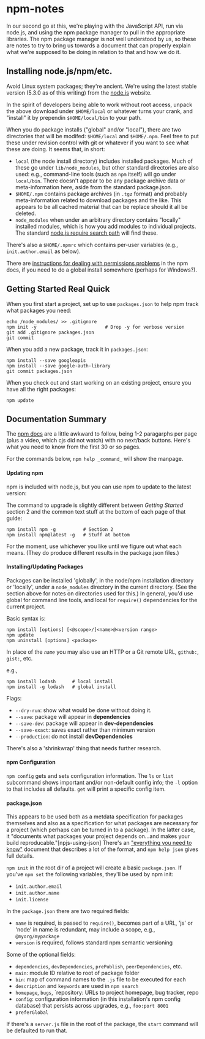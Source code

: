 npm-notes
=========

In our second go at this, we're playing with the JavaScript API, run via
node.js, and using the npm package manager to pull in the appropriate
libraries. The npm package manager is not well understood by us, so
these are notes to try to bring us towards a document that can properly
explain what we're supposed to be doing in relation to that and how we
do it.


Installing node.js/npm/etc.
---------------------------

Avoid Linux system packages; they're ancient. We're using the
latest stable version (5.3.0 as of this writing) from the
[node.js](https://nodejs.org/en/) website.

In the spirit of developers being able to work without root access,
unpack the above download under `$HOME/local` or whatever turns your
crank, and "install" it by prependin `$HOME/local/bin` to your path.

When you do package installs ("global" and/or "local"), there are two
directories that will be modifed: `$HOME/local` and `$HOME/.npm`. Feel
free to put these under revision control with git or whatever if you
want to see what these are doing. It seems that, in short:

* `local` (the node install directory) includes installed
  packages. Much of these go under `lib/node_modules`, but other
  standard directories are also used: e.g., command-line tools (such
  as `npm` itself) will go under `local/bin`. There doesn't appear to
  be any package archive data or meta-information here, aside from the
  standard package.json.
* `$HOME/.npm` contains package archives (in `.tgz` format) and probably
  meta-information related to download packages and the like. This
  appears to be all cached material that can be replace should it all be
  deleted.
* `node_modules` when under an arbitrary directory contains "locally"
  installed modules, which is how you add modules to individual
  projects. The standard [node.js require search path][node_modules]
  will find these.
  
[node_modules]: https://nodejs.org/api/modules.html#modules_loading_from_node_modules_folders

There's also a `$HOME/.npmrc` which contains per-user variables (e.g.,
`init.author.email` as below).

There are [instructions for dealing with permissions
problems](https://docs.npmjs.com/getting-started/fixing-npm-permissions)
in the npm docs, if you need to do a global install somewhere (perhaps
for Windows?).


Getting Started Real Quick
--------------------------

When you first start a project, set up to use `packages.json` to help
npm track what packages you need:

    echo /node_modules/ >> .gitignore
    npm init -y                         # Drop -y for verbose version
    git add .gitignore packages.json
    git commit

When you add a new package, track it in `packages.json`:

    npm install --save googleapis
    npm install --save google-auth-library
    git commit packages.json

When you check out and start working on an existing project, ensure you
have all the right packages:

    npm update


Documentation Summary
---------------------

The [npm docs](https://docs.npmjs.com/) are a little awkward to follow,
being 1-2 paragarphs per page (plus a video, which cjs did not watch)
with no next/back buttons. Here's what you need to know from the first
30 or so pages.

For the commands below, `npm help _command_` will show the manpage.

#### Updating npm

npm is included with node.js, but you can use npm to update to the
latest version:

The command to upgrade is slightly different between _Getting Started_
section 2 and the common text stuff at the bottom of each page of that
guide:

    npm install npm -g          # Section 2
    npm install npm@latest -g   # Stuff at bottom

For the moment, use whichever you like until we figure out what each
means. (They do produce different results in the package.json files.)

#### Installing/Updating Packages

Packages can be installed 'globally', in the node/npm installation
directory or 'locally', under a `node_modules` directory in the current
directory. (See the section above for notes on directories used for
this.) In general, you'd use global for command line tools, and local
for `require()` dependencies for the current project.

Basic syntax is:

    npm install [options] [<@scope>/]<name>@<version range>
    npm update
    npm uninstall [options] <package>

In place of the _`name`_ you may also use an HTTP or a Git remote URL,
`github:`, `gist:`, etc.

e.g.,

    npm install lodash      # local install
    npm install -g lodash   # global install

Flags:
* `--dry-run`: show what would be done without doing it.
* `--save`: package will appear in **dependencies**
* `--save-dev`: package will appear in **dev-dependencies**
* `--save-exact`: saves exact rather than minimum version
* `--production`: do not install **devDependencies**

There's also a 'shrinkwrap' thing that needs further research.

#### npm Configuration

`npm config` gets and sets configuration information. The `ls` or `list`
subcommand shows important and/or non-default config info; the `-l` option
to that includes all defaults. `get` will print a specific config item.

#### package.json

This appears to be used both as a metdata specification for packages
themselves and also as a specification for what packages are necessary
for a project (which perhaps can be turned in to a package). In the
latter case, it "documents what packages your project depends on...and
makes your build reproducable."[npjs-using-json] There's an ["everything
you need to know"][npmjs-package.json] document that describes a lot of
the format, and `npm help json` gives full details.

[npmjs-using-json]: https://docs.npmjs.com/getting-started/using-a-package.json
[npmjs-package.json]: https://docs.npmjs.com/files/package.json

`npm init` in the root dir of a project will create a basic
`package.json`. If you've `npm set` the following variables, they'll
be used by npm init:
* `init.author.email`
* `init.author.name`
* `init.license`

In the `package.json` there are two required fields:

* `name` is required, is passed to `require()`, becomes part of a URL,
  'js' or 'node' in name is redundant,
  may include a scope, e.g., `@myorg/mypackage`
* `version` is required, follows standard npm semantic versioning

Some of the optional fields:

* `dependencies`, `devDependencies`, `prePublish`, `peerDependencies`, etc.
* `main`: module ID relative to root of package folder
* `bin`: map of command names to the `.js` file to be executed for each
* `description` and `keywords` are used in `npm search`
* `homepage`, `bugs`, `repository: URLs to project homepage, bug tracker,
  repo
* `config`: configuration information (in this installation's npm config
  database) that persists across upgrades, e.g., `foo:port 8001`
* `preferGlobal`

If there's a `server.js` file in the root of the package, the `start`
command will be defaulted to run that.
